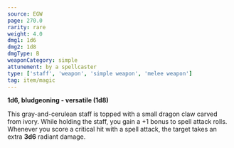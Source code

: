 ```yaml
---
source: EGW
page: 270.0
rarity: rare
weight: 4.0
dmg1: 1d6
dmg2: 1d8
dmgType: B
weaponCategory: simple
attunement: by a spellcaster
type: ['staff', 'weapon', 'simple weapon', 'melee weapon']
tag: item/magic
---
```


**1d6, bludgeoning - versatile (1d8)**

This gray-and-cerulean staff is topped with a small dragon claw carved from ivory. While holding the staff, you gain a +1 bonus to spell attack rolls. Whenever you score a critical hit with a spell attack, the target takes an extra **3d6** radiant damage.


